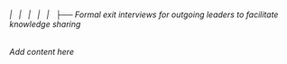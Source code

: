###### |   |   |   |   |   ├── Formal exit interviews for outgoing leaders to facilitate knowledge sharing

*Add content here*